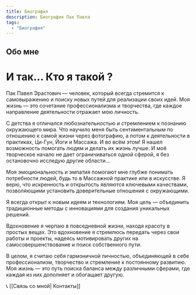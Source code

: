 ```yaml
---
title: Биография
description: Биография Пак Павла
tags:
  - "Биография"
---
```


## Обо мне

# И так... Кто я такой ?

Пак Павел Эрастович — человек, который всегда стремится к самовыражению и поиску новых путей для реализации своих идей. Моя жизнь — это сочетание профессионализма и творчества, где каждое направление деятельности отражает мою личность.

С детства я отличался любознательностью и стремлением к познанию окружающего мира. Что научило меня быть сентиментальным по отношению к самой жизни через фотографию, а потом к деятельности в практиках, Ци-Гун, Йоги и Массажа. И во всём этом! Я нашел возможность помогать людям и делать их жизнь лучше. И моё творческое начало не дает ограничиваться одной сферой, я без остановочно исследую другие области... 

Моя эмоциональность и эмпатия помогают мне глубже понимать потребности людей, будь то в Массажной практике или в искусстве. Я верю, что искренность и открытость являются ключевыми качествами, позволяющими установить доверительные отношения с окружающими.

Я всегда открыт к новым идеям и технологиям. Моя цель — объединить традиционные методы с инновациями для создания уникальных решений.

Вдохновение я черпаю в повседневной жизни, находя красоту в простых вещах. Это вдохновение я стремлюсь передать через свои работы и проекты, надеясь мотивировать других на самосовершенствование и поиск собственного пути.

В целом, я считаю себя гармоничной личностью, объединяющей в себе профессионализм, творчество и стремление к постоянному развитию. Моя жизнь — это путь поиска баланса между различными сферами, где каждая из них дополняет и обогащает другую.

 📞 [[Связь со мной| Контакты]]